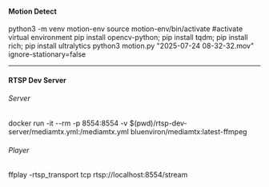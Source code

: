 #### Motion Detect

python3 -m venv motion-env
source motion-env/bin/activate   #activate virtual environment
pip install opencv-python; pip install tqdm; pip install rich; pip install ultralytics
python3 motion.py "2025-07-24 08-32-32.mov" ignore-stationary=false


------------



#### RTSP Dev Server
###### Server
docker run -it --rm -p 8554:8554 -v $(pwd)/rtsp-dev-server/mediamtx.yml:/mediamtx.yml bluenviron/mediamtx:latest-ffmpeg

###### Player
ffplay -rtsp_transport tcp rtsp://localhost:8554/stream